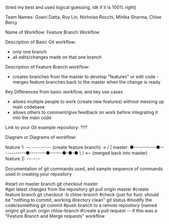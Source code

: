 (tried my best and used logical guessing, idk if it is 100% right)

Team Names:  Gowri Datta, Roy Lin, Nicholas Rocchi, Mihika Sharma, Chloe Bercy

Name of Workflow:  Feature Branch Workflow

Description of Basic Git workflow:
  - only one branch
  - all edits/changes made on that one branch

Description of Feature Branch workflow: 
  - creates branches from the master to develop "features" or edit code
  -merges feature branches back to the master when the change is ready

Key Differences from basic workflow, and key use cases
 - allows multiple people to work (create new features) without messing up main codebase
 - allows others to comment/give feedback on work before integrating it into the main code

Link to your Git example repository: ???

Diagram or Diagrams of workflow:

feature 1:                   --◌---◌-----
(create feature branch)  -> /           | 
master:        ●-----------●------------●--------●------●-●-●
                                         \      / <-- (merged back into master)  
feature 2:                                --◌-◌-


Documentation of git commands used, and sample sequence of commands used in creating your repository

#start on master branch
git checkout master  
#get latest changes from the repository
git pull origin master
#create feature branch
git checkout -b chloe-branch
#check (just for fun): should be "nothing to commit, working directory clean"
git status
#modify the code/something
git commit
#push branch to a remote repository (named origin)
git push origin chloe-branch
#create a pull request -- if this was a "Feature Branch and Merge requests" workflow
